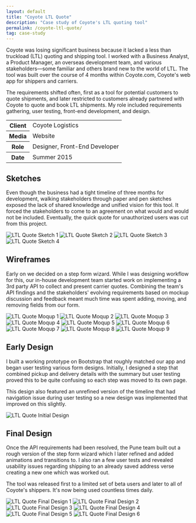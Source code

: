 ```yaml
---
layout: default
title: "Coyote LTL Quote"
description: "Case study of Coyote's LTL quoting tool"
permalink: /coyote-ltl-quote/
tag: case-study
---
```


<section class="grid grid-item-12/12">
	<div class="grid-item-12/12 grid-item-7/12@md">
		<p>Coyote was losing significant business because it lacked a less than truckload (LTL) quoting and shipping tool. I worked with a Business Analyst, a Product Manager, an overseas development team, and various stakeholders&mdash;some familiar and others brand new to the world of LTL. The tool was built over the course of 4 months within Coyote.com, Coyote's web app for shippers and carriers.</p>
		<p>The requirements shifted often, first as a tool for potential customers to quote shipments, and later restricted to customers already partnered with Coyote to quote and book LTL shipments. My role included requirements gathering, user testing, front-end development, and design.</p>
	</div>
	<aside class="project-meta grid-item-12/12 grid-item-5/12@md">
		<table>
			<tbody>
				<tr>
					<th>Client</th>
					<td>Coyote Logistics</td>
				</tr>
				<tr>
					<th>Media</th>
					<td>Website</td>
				</tr>
				<tr>
					<th>Role</th>
					<td>Designer, Front-End Developer</td>
				</tr>
				<tr>
					<th>Date</th>
					<td>Summer 2015</td>
				</tr>
			</tbody>
		</table>
	</aside>
</section>
<section class="grid grid-item-12/12">
	<div class="grid-item-12/12 grid-item-4/12@md">
		<h2 class="mb-3">Sketches</h2>
		<p>Even though the business had a tight timeline of three months for development, walking stakeholders through paper and pen sketches exposed the lack of shared knowledge and unified vision for this tool. It forced the stakeholders to come to an agreement on what would and would not be included. Eventually, the quick quote for unauthorized users was cut from this project.</p>
	</div>
	<div class="grid-item-12/12 grid-item-8/12@md grid">
		<img class="grid-item-6/12" src="//jessetrippe-cdn-173419.appspot.com/portfolio/ltl-sketch-1.jpg" alt="LTL Quote Sketch 1">
		<img class="grid-item-6/12" src="//jessetrippe-cdn-173419.appspot.com/portfolio/ltl-sketch-2.jpg" alt="LTL Quote Sketch 2">
		<img class="grid-item-6/12" src="//jessetrippe-cdn-173419.appspot.com/portfolio/ltl-sketch-3.jpg" alt="LTL Quote Sketch 3">
		<img class="grid-item-6/12" src="//jessetrippe-cdn-173419.appspot.com/portfolio/ltl-sketch-4.jpg" alt="LTL Quote Sketch 4">
	</div>
</section>
<section class="grid grid-item-12/12">
	<div class="grid-item-12/12 grid-item-4/12@md">
		<h2 class="mb-3">Wireframes</h2>
		<p>Early on we decided on a step form wizard. While I was designing workflow for this, our in-house development team started work on implementing a 3rd party API to collect and present carrier quotes. Combining the team's API findings and the stakeholders' evolving requirements based on mockup discussion and feedback meant much time was spent adding, moving, and removing fields from our form.</p>
	</div>
	<div class="grid-item-12/12 grid-item-8/12@md grid">
		<img class="grid-item-6/12" src="//jessetrippe-cdn-173419.appspot.com/portfolio/ltl-moqup-0.png" alt="LTL Quote Moqup 1">
		<img class="grid-item-6/12" src="//jessetrippe-cdn-173419.appspot.com/portfolio/ltl-moqup-1.png" alt="LTL Quote Moqup 2">
		<img class="grid-item-6/12" src="//jessetrippe-cdn-173419.appspot.com/portfolio/ltl-moqup-2.png" alt="LTL Quote Moqup 3">
		<img class="grid-item-6/12" src="//jessetrippe-cdn-173419.appspot.com/portfolio/ltl-moqup-3.png" alt="LTL Quote Moqup 4">
		<img class="grid-item-6/12" src="//jessetrippe-cdn-173419.appspot.com/portfolio/ltl-moqup-4.png" alt="LTL Quote Moqup 5">
		<img class="grid-item-6/12" src="//jessetrippe-cdn-173419.appspot.com/portfolio/ltl-moqup-5.png" alt="LTL Quote Moqup 6">
		<img class="grid-item-6/12" src="//jessetrippe-cdn-173419.appspot.com/portfolio/ltl-moqup-6.png" alt="LTL Quote Moqup 7">
		<img class="grid-item-6/12" src="//jessetrippe-cdn-173419.appspot.com/portfolio/ltl-moqup-7.png" alt="LTL Quote Moqup 8">
		<img class="grid-item-6/12" src="//jessetrippe-cdn-173419.appspot.com/portfolio/ltl-moqup-8.png" alt="LTL Quote Moqup 9">
	</div>
</section>
<section class="grid grid-item-12/12">
	<div class="grid-item-12/12 grid-item-4/12@md">
		<h2 class="mb-3">Early Design</h2>
		<p>I built a working prototype on Bootstrap that roughly matched our app and began user testing various form designs. Initially, I designed a step that combined pickup and delivery details with the summary but user testing proved this to be quite confusing so each step was moved to its own page.</p>
		<p>This design also featured an unrefined version of the timeline that had navigation issue during user testing so a new design was implemented that improved on this slightly.</p>
	</div>
	<div class="grid-item-12/12 grid-item-8/12@md grid">
		<img class="grid-item-12/12" src="//jessetrippe-cdn-173419.appspot.com/portfolio/ltl-initial-3b.png" alt="LTL Quote Initial Design">
	</div>
</section>
<section class="grid grid-item-12/12">
	<div class="grid-item-12/12 grid-item-4/12@md">
		<h2 class="mb-3">Final Design</h2>
		<p>Once the API requirements had been resolved, the Pune team built out a rough version of the step form wizard which I later refined and added animations and transitions to. I also ran a few user tests and revealed usability issues regarding shipping to an already saved address verse creating a new one which was worked out.</p>
		<p>The tool was released first to a limited set of beta users and later to all of Coyote's shippers. It's now being used countless times daily.</p>
	</div>
	<div class="grid-item-12/12 grid-item-8/12@md grid">
		<img class="grid-item-12/12" src="//jessetrippe-cdn-173419.appspot.com/portfolio/ltl-1.png" alt="LTL Quote Final Design 1">
		<img class="grid-item-12/12" src="//jessetrippe-cdn-173419.appspot.com/portfolio/ltl-2.png" alt="LTL Quote Final Design 2">
		<img class="grid-item-12/12" src="//jessetrippe-cdn-173419.appspot.com/portfolio/ltl-3.png" alt="LTL Quote Final Design 3">
		<img class="grid-item-12/12" src="//jessetrippe-cdn-173419.appspot.com/portfolio/ltl-4.png" alt="LTL Quote Final Design 4">
		<img class="grid-item-12/12" src="//jessetrippe-cdn-173419.appspot.com/portfolio/ltl-5.png" alt="LTL Quote Final Design 5">
		<img class="grid-item-12/12" src="//jessetrippe-cdn-173419.appspot.com/portfolio/ltl-6.png" alt="LTL Quote Final Design 6">
	</div>
</section>
